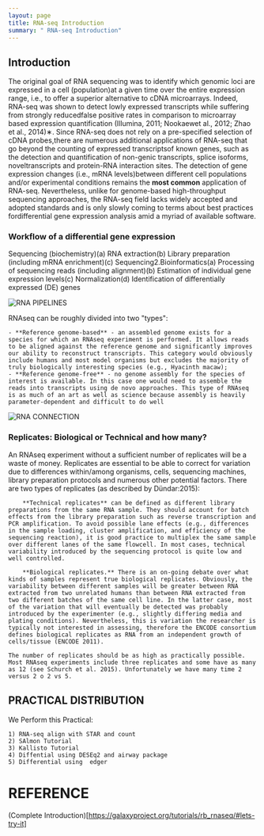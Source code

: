 ```yaml
---
layout: page
title: RNA-seq Introduction
summary: " RNA-seq Introduction"
---
```




## Introduction

The original goal of RNA sequencing was to identify which genomic loci are expressed in a cell (population)at a given time over the entire expression range, i.e., to offer a superior alternative to cDNA microarrays.
Indeed, RNA-seq was shown to detect lowly expressed transcripts while suffering from strongly reducedfalse positive rates in comparison to microarray based expression quantification (Illumina, 2011; Nookaewet al., 2012; Zhao et al., 2014)∗. 
Since RNA-seq does not rely on a pre-specified selection of cDNA probes,there are numerous additional applications of RNA-seq that go beyond the counting of expressed transcriptsof known genes, such as the detection and quantification of non-genic transcripts, splice isoforms, noveltranscripts and protein-RNA interaction sites.
The detection of gene expression changes (i.e., mRNA levels)between different cell populations and/or experimental conditions remains the **most common** application of RNA-seq. Nevertheless, unlike for genome-based high-throughput sequencing approaches, the RNA-seq field lacks widely accepted and adopted standards and is only slowly coming to terms about best practices fordifferential gene expression analysis amid a myriad of available software.


###  Workflow of a differential gene expression

Sequencing (biochemistry)(a) RNA extraction(b) Library preparation (including mRNA enrichment)(c) Sequencing2.Bioinformatics(a) Processing of sequencing reads (including alignment)(b) Estimation of individual gene expression levels(c) Normalization(d) Identification of differentially expressed (DE) genes


![RNA PIPELINES ]({{site.url}}/images/rna_mode.gif)
 

 RNAseq can be roughly divided into two "types":

    - **Reference genome-based** - an assembled genome exists for a species for which an RNAseq experiment is performed. It allows reads to be aligned against the reference genome and significantly improves our ability to reconstruct transcripts. This category would obviously include humans and most model organisms but excludes the majority of truly biologically interesting species (e.g., Hyacinth macaw);
    - **Reference genome-free** - no genome assembly for the species of interest is available. In this case one would need to assemble the reads into transcripts using de novo approaches. This type of RNAseq is as much of an art as well as science because assembly is heavily parameter-dependent and difficult to do well


![RNA CONNECTION ](https://galaxyproject.org/tutorials/rb_rnaseq/everything_connected.png)



### Replicates: Biological or Technical and how many?

An RNAseq experiment without a sufficient number of replicates will be a waste of money. Replicates are essential to be able to correct for variation due to differences within/among organisms, cells, sequencing machines, library preparation protocols and numerous other potential factors. There are two types of replicates (as described by Dündar:2015):

        **Technical replicates** can be defined as different library preparations from the same RNA sample. They should account for batch effects from the library preparation such as reverse transcription and PCR amplification. To avoid possible lane effects (e.g., differences in the sample loading, cluster amplification, and efficiency of the sequencing reaction), it is good practice to multiplex the same sample over different lanes of the same flowcell. In most cases, technical variability introduced by the sequencing protocol is quite low and well controlled.

        **Biological replicates.** There is an on-going debate over what kinds of samples represent true biological replicates. Obviously, the variability between different samples will be greater between RNA extracted from two unrelated humans than between RNA extracted from two different batches of the same cell line. In the latter case, most of the variation that will eventually be detected was probably introduced by the experimenter (e.g., slightly differing media and plating conditions). Nevertheless, this is variation the researcher is typically not interested in assessing, therefore the ENCODE consortium defines biological replicates as RNA from an independent growth of cells/tissue (ENCODE 2011).

    The number of replicates should be as high as practically possible. Most RNAseq experiments include three replicates and some have as many as 12 (see Schurch et al. 2015). Unfortunately we have many time 2 versus 2 o 2 vs 5.


## PRACTICAL DISTRIBUTION

We Perform this Practical:

    1) RNA-seq align with STAR and count 
    2) SAlmon Tutorial
    3) Kallisto Tutorial
    4) Diffential using DESEq2 and airway package
    5) Differential using  edger
    

# REFERENCE

(Complete Introduction)[https://galaxyproject.org/tutorials/rb_rnaseq/#lets-try-it]
